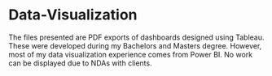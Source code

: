 # Data-Visualization

The files presented are PDF exports of dashboards designed using Tableau. These were developed during my Bachelors and Masters degree. However, most of my data visualization experience comes from Power BI. No work can be displayed due to NDAs with clients.
